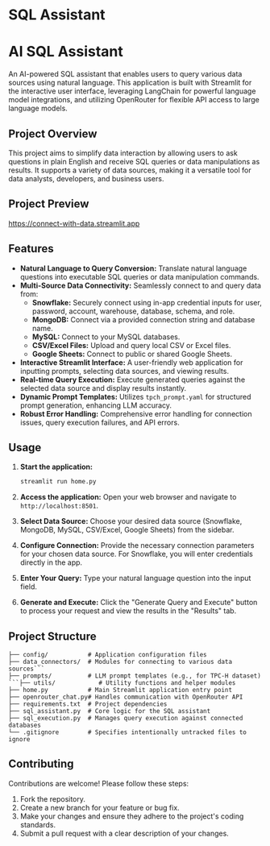 # SQL Assistant

# AI SQL Assistant

An AI-powered SQL assistant that enables users to query various data sources using natural language. This application is built with Streamlit for the interactive user interface, leveraging LangChain for powerful language model integrations, and utilizing OpenRouter for flexible API access to large language models.

## Project Overview

This project aims to simplify data interaction by allowing users to ask questions in plain English and receive SQL queries or data manipulations as results. It supports a variety of data sources, making it a versatile tool for data analysts, developers, and business users.

## Project Preview

https://connect-with-data.streamlit.app

## Features

-   **Natural Language to Query Conversion:** Translate natural language questions into executable SQL queries or data manipulation commands.
-   **Multi-Source Data Connectivity:** Seamlessly connect to and query data from:
    -   **Snowflake:** Securely connect using in-app credential inputs for user, password, account, warehouse, database, schema, and role.
    -   **MongoDB:** Connect via a provided connection string and database name.
    -   **MySQL:** Connect to your MySQL databases.
    -   **CSV/Excel Files:** Upload and query local CSV or Excel files.
    -   **Google Sheets:** Connect to public or shared Google Sheets.
-   **Interactive Streamlit Interface:** A user-friendly web application for inputting prompts, selecting data sources, and viewing results.
-   **Real-time Query Execution:** Execute generated queries against the selected data source and display results instantly.
-   **Dynamic Prompt Templates:** Utilizes `tpch_prompt.yaml` for structured prompt generation, enhancing LLM accuracy.
-   **Robust Error Handling:** Comprehensive error handling for connection issues, query execution failures, and API errors.

## Usage

1.  **Start the application:**
    ```bash
    streamlit run home.py
    ```

2.  **Access the application:**
    Open your web browser and navigate to `http://localhost:8501`.

3.  **Select Data Source:**
    Choose your desired data source (Snowflake, MongoDB, MySQL, CSV/Excel, Google Sheets) from the sidebar.

4.  **Configure Connection:**
    Provide the necessary connection parameters for your chosen data source. For Snowflake, you will enter credentials directly in the app.

5.  **Enter Your Query:**
    Type your natural language question into the input field.

6.  **Generate and Execute:**
    Click the "Generate Query and Execute" button to process your request and view the results in the "Results" tab.

## Project Structure

```
├── config/           # Application configuration files
├── data_connectors/  # Modules for connecting to various data sources```
├── prompts/          # LLM prompt templates (e.g., for TPC-H dataset)
```├── utils/            # Utility functions and helper modules
├── home.py           # Main Streamlit application entry point
├── openrouter_chat.py# Handles communication with OpenRouter API
├── requirements.txt  # Project dependencies
├── sql_assistant.py  # Core logic for the SQL assistant
├── sql_execution.py  # Manages query execution against connected databases
└── .gitignore        # Specifies intentionally untracked files to ignore
```

## Contributing

Contributions are welcome! Please follow these steps:

1.  Fork the repository.
2.  Create a new branch for your feature or bug fix.
3.  Make your changes and ensure they adhere to the project's coding standards.
4.  Submit a pull request with a clear description of your changes.
